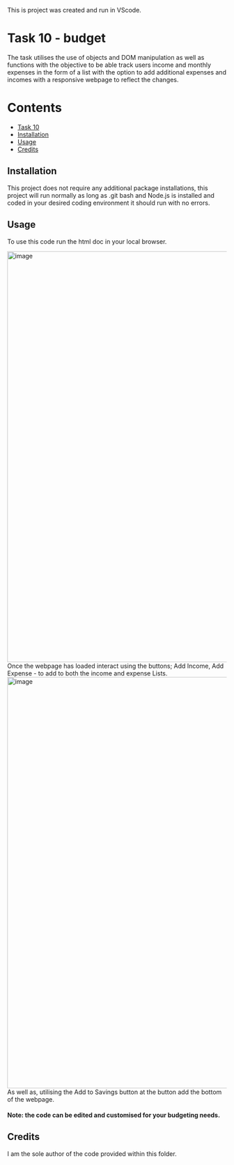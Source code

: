 This is project was created and run in VScode.
# Task 10 - budget
The task utilises the use of objects and DOM manipulation as well as functions with the objective to be able track users income and monthly expenses in the form of a list
with the option to add additional expenses and incomes with a responsive webpage to reflect the changes.

Contents
========

* [Task 10](#Home)
* [Installation](#installaton)
* [Usage](#usage)
* [Credits](#credits)

## Installation
This project does not require any additional package installations, this project will run normally
as long as .git bash and Node.js is installed and coded in your desired coding environment it should 
run with no errors.

## Usage
To use this code run the html doc in your local browser.

<img width="944" alt="image" src="https://github.com/NewbieQode/codingTasks/assets/163754441/a5746626-8b7c-443c-8e5e-2f8c120b9f0d">
Once the webpage has loaded interact using the buttons; Add Income, Add Expense - to add to both the income and expense Lists.
<img width="945" alt="image" src="https://github.com/NewbieQode/codingTasks/assets/163754441/391a6cbc-6bf1-493d-b924-5e9784be354f">
As well as, utilising the Add to Savings button at the button add the bottom of the webpage.

#### Note: the code can be edited and customised for your budgeting needs.

## Credits
I am the sole author of the code provided within this folder.
